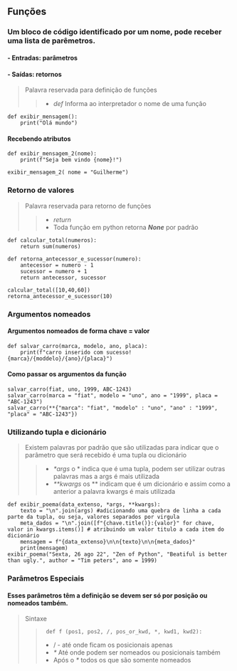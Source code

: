 ## Funções
### Um bloco de código identificado por um nome, pode receber uma lista de parêmetros.
####  - Entradas: parâmetros
####  - Saídas: retornos

> Palavra reservada para definição de funções
>> - _def_ Informa ao interpretador o nome de uma função

```
def exibir_mensagem():
    print("Olá mundo")
```
#### Recebendo atributos

```
def exibir_mensagem_2(nome):
    print(f"Seja bem vindo {nome}!")

exibir_mensagem_2( nome = "Guilherme")
```

### Retorno de valores 

> Palavra reservada para retorno de funções
>> - _return_
>> - Toda função em python retorna **_None_** por padrão

```
def calcular_total(numeros):
    return sum(numeros)

def retorna_antecessor_e_sucessor(numero):
    antecessor = numero - 1
    sucessor = numero + 1
    return antecessor, sucessor

calcular_total([10,40,60])
retorna_antecessor_e_sucessor(10)

```
### Argumentos nomeados
#### Argumentos nomeados de forma chave = valor

```
def salvar_carro(marca, modelo, ano, placa):
    print(f"carro inserido com sucesso! {marca}/{moddelo}/{ano}/{placa}")
```
#### Como passar os argumentos da função

```
salvar_carro(fiat, uno, 1999, ABC-1243)
salvar_carro(marca = "fiat", modelo = "uno", ano = "1999", placa = "ABC-1243")
salvar_carro(**{"marca": "fiat", "modelo" : "uno", "ano" : "1999", "placa" = "ABC-1243"})
```

### Utilizando tupla e dicionário

> Existem palavras por padrão que são utilizadas para indicar que o parâmetro que será recebido é uma tupla ou dicionário
>> - _*args_ o * indica que é uma tupla, podem ser utilizar outras palavras mas a args é mais utilizada
>> - _**kwargs_ os ** indicam que é um dicionário e assim como a anterior a palavra kwargs é mais utilizada

```
def exibir_poema(data_extenso, *args, **kwargs):
    texto = "\n".join(args) #adicionando uma quebra de linha a cada parte da tupla, ou seja, valores separados por virgula
    meta_dados = "\n".join([f"{chave.title()}:{valor}" for chave, valor in kwargs.items()] # atribuindo um valor titulo a cada item do dicionário
    mensagem = f"{data_extenso}\n\n{texto}\n\n{meta_dados}"
    print(mensagem)
exibir_poema("Sexta, 26 ago 22", "Zen of Python", "Beatiful is better than ugly.", author = "Tim peters", ano = 1999)
```
### Parâmetros Especiais
#### Esses parâmetros têm a definição se devem ser só por posição ou nomeados também. 

> Sintaxe
>> ``` def f (pos1, pos2, /, pos_or_kwd, *, kwd1, kwd2):```
>> - / - até onde ficam os posicionais apenas
>> - _*_ Até onde podem ser nomeados ou posicionais também
>> - Após o _*_ todos os que são somente nomeados

 

